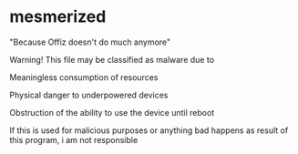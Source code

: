 # mesmerized
"Because Offiz doesn't do much anymore"

Warning!
This file may be classified as malware due to

Meaningless consumption of resources

Physical danger to underpowered devices

Obstruction of the ability to use the device until reboot

If this is used for malicious purposes or anything bad happens as result of this program, i am not responsible
